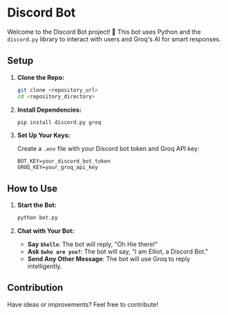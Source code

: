 # Discord Bot

Welcome to the Discord Bot project! 🎉 This bot uses Python and the `discord.py` library to interact with users and Groq's AI for smart responses.

## Setup

1. **Clone the Repo:**

   ```bash
   git clone <repository_url>
   cd <repository_directory>
   ```

2. **Install Dependencies:**

   ```bash
   pip install discord.py groq
   ```

3. **Set Up Your Keys:**

   Create a `.env` file with your Discord bot token and Groq API key:

   ```env
   BOT_KEY=your_discord_bot_token
   GROQ_KEY=your_groq_api_key
   ```

## How to Use

1. **Start the Bot:**

   ```bash
   python bot.py
   ```

2. **Chat with Your Bot:**

   - **Say `$hello`**: The bot will reply, "Oh Hie there!"
   - **Ask `$who are you?`**: The bot will say, "I am Elliot, a Discord Bot."
   - **Send Any Other Message**: The bot will use Groq to reply intelligently.

## Contribution

Have ideas or improvements? Feel free to contribute!

